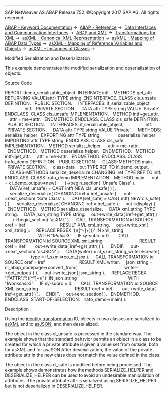   

* * *

SAP NetWeaver AS ABAP Release 752, ©Copyright 2017 SAP AG. All rights reserved.

[ABAP - Keyword Documentation](javascript:call_link\('abenabap.htm'\)) →  [ABAP - Reference](javascript:call_link\('abenabap_reference.htm'\)) →  [Data Interfaces and Communication Interfaces](javascript:call_link\('abenabap_data_communication.htm'\)) →  [ABAP and XML](javascript:call_link\('abenabap_xml.htm'\)) →  [Transformations for XML](javascript:call_link\('abenabap_xml_trafos.htm'\)) →  [asXML - Canonical XML Representation](javascript:call_link\('abenabap_xslt_asxml.htm'\)) →  [asXML - Mapping of ABAP Data Types](javascript:call_link\('abenabap_xslt_asxml_named.htm'\)) →  [asXML - Mapping of Reference Variables and Objects](javascript:call_link\('abenabap_xslt_asxml_references.htm'\)) →  [asXML - Instances of Classes](javascript:call_link\('abenasxml_class_instances.htm'\)) → 

Modified Serialization and Deserialization

This example demonstrates the modified serialization and deserialization of objects.

Source Code

REPORT demo\_serializable\_object.
INTERFACE intf.
  METHODS get\_attr RETURNING VALUE(attr) TYPE string.
ENDINTERFACE.
CLASS cls\_unsafe DEFINITION.
  PUBLIC SECTION.
    INTERFACES: if\_serializable\_object,
                intf.
  PRIVATE SECTION.
    DATA attr TYPE string VALUE 'Private'.
ENDCLASS.
CLASS cls\_unsafe IMPLEMENTATION.
  METHOD intf~get\_attr.
    attr = me->attr.
  ENDMETHOD.
ENDCLASS.
CLASS cls\_safe DEFINITION.
  PUBLIC SECTION.
    INTERFACES: if\_serializable\_object,
                intf.
  PRIVATE SECTION.
    DATA attr TYPE string VALUE 'Private'.
    METHODS: serialize\_helper   EXPORTING attr TYPE string,
             deserialize\_helper IMPORTING attr TYPE string.
ENDCLASS.
CLASS cls\_safe IMPLEMENTATION.
  METHOD serialize\_helper.
    attr = me->attr.
  ENDMETHOD.
  METHOD deserialize\_helper.
  ENDMETHOD.
  METHOD intf~get\_attr.
    attr = me->attr.
  ENDMETHOD.
ENDCLASS.
CLASS trafo\_demo DEFINITION.
  PUBLIC SECTION.
    CLASS-METHODS main.
  PRIVATE SECTION.
    class-data    out TYPE REF TO if\_demo\_output.
    CLASS-METHODS serialize\_deserialize CHANGING iref TYPE REF TO intf.
ENDCLASS.
CLASS trafo\_demo IMPLEMENTATION.
  METHOD main.
    out = cl\_demo\_output=>new(
      )->begin\_section( 'Unsafe Class' ).
    DATA(iref\_unsafe) = CAST intf( NEW cls\_unsafe( ) ).
    serialize\_deserialize( CHANGING iref = iref\_unsafe ).
    out->next\_section( 'Safe Class' ).
    DATA(iref\_safe) = CAST intf( NEW cls\_safe( ) ).
    serialize\_deserialize( CHANGING iref = iref\_safe ).
    out->display( ).
  ENDMETHOD.
  METHOD serialize\_deserialize.
    DATA xml\_string TYPE string.
    DATA json\_string TYPE string.
    out->write\_data( iref->get\_attr( )
      )->begin\_section( 'asXML' ).
    CALL TRANSFORMATION id SOURCE oref = iref
                           RESULT XML xml\_string.
    out->write\_xml( xml\_string ).
    REPLACE REGEX '(<ATTR>)(\[^<\]+)(</ATTR>)' IN xml\_string
                                             WITH '$1Public$3'.
    IF sy-subrc = 0.
      CALL TRANSFORMATION id SOURCE XML xml\_string
                             RESULT oref = iref.
      out->write\_data( iref->get\_attr( ) ).
    ENDIF.
    out->next\_section( 'asJSON' ).
    DATA(writer) = cl\_sxml\_string\_writer=>create(
                     type = if\_sxml=>co\_xt\_json ).
    CALL TRANSFORMATION id SOURCE oref = iref
                           RESULT XML writer.
    json\_string = cl\_abap\_codepage=>convert\_from(
                                      writer->get\_output( ) ).
    out->write\_json( json\_string ).
    REPLACE REGEX '("ATTR":")(\[^"\]+)(")' IN json\_string
                                         WITH '$1Nonsense$3'.
    IF sy-subrc = 0.
      CALL TRANSFORMATION id SOURCE XML json\_string
                             RESULT oref = iref.
      out->write\_data( iref->get\_attr( ) ).
    ENDIF.
    out->end\_section( ).
  ENDMETHOD.
ENDCLASS.
START-OF-SELECTION.
  trafo\_demo=>main( ).

Description

Using the [identity transformation](javascript:call_link\('abenid_trafo_glosry.htm'\) "Glossary Entry") ID, objects in two classes are serialized to [asXML](javascript:call_link\('abenasxml_glosry.htm'\) "Glossary Entry") and to [asJSON](javascript:call_link\('abenasjson_glosry.htm'\) "Glossary Entry"), and then deserialized.

The object in the class cl\_unsafe is processed in the standard way. The example shows that the standard behavior permits an object in a class to be created for which a private attribute is given a value set from outside, both for asXML and for asJSON After deserialization, the value of the private attribute attr in the new class does not match the value defined in the class.

The object in the class cl\_safe is modified before being processed. The example shows demonstrates how the methods SERIALIZE\_HELPER and DESERIALIZE\_HELPER can be used to avoid an undesirable manipulation of attributes. The private attribute attr is serialized using SERIALIZE\_HELPER but is not deserialized in DESERIALIZE\_HELPER.